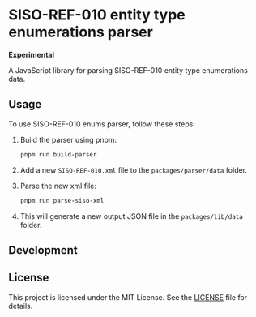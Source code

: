 # SISO-REF-010 entity type enumerations parser

**Experimental**

A JavaScript library for parsing SISO-REF-010 entity type enumerations data.

## Usage

To use SISO-REF-010 enums parser, follow these steps:

1. Build the parser using pnpm:

   ```sh
   pnpm run build-parser
   ```

2. Add a new `SISO-REF-010.xml` file to the `packages/parser/data` folder.

3. Parse the new xml file:

   ```sh
   pnpm run parse-siso-xml
   ```

4. This will generate a new output JSON file in the `packages/lib/data` folder.

## Development

## License

This project is licensed under the MIT License. See the [LICENSE](LICENSE) file for details.
